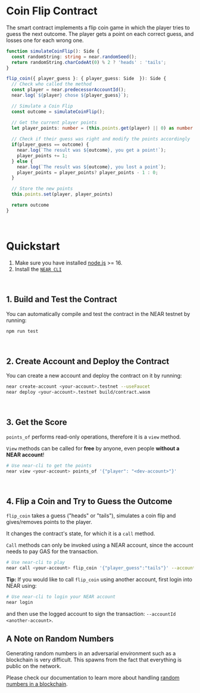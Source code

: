 # Coin Flip Contract

The smart contract implements a flip coin game in which the player tries to guess the next outcome.
The player gets a point on each correct guess, and losses one for each wrong one.

```ts
function simulateCoinFlip(): Side {
  const randomString: string = near.randomSeed();
  return randomString.charCodeAt(0) % 2 ? 'heads' : 'tails';
}

flip_coin({ player_guess }: { player_guess: Side  }): Side {
  // Check who called the method
  const player = near.predecessorAccountId(); 
  near.log(`${player} chose ${player_guess}`);

  // Simulate a Coin Flip
  const outcome = simulateCoinFlip();

  // Get the current player points
  let player_points: number = (this.points.get(player) || 0) as number
  
  // Check if their guess was right and modify the points accordingly
  if(player_guess == outcome) {
    near.log(`The result was ${outcome}, you get a point!`);
    player_points += 1;
  } else {
    near.log(`The result was ${outcome}, you lost a point`);
    player_points = player_points? player_points - 1 : 0;
  }

  // Store the new points
  this.points.set(player, player_points)

  return outcome
}
```

<br />

# Quickstart

1. Make sure you have installed [node.js](https://nodejs.org/en/download/package-manager/) >= 16.
2. Install the [`NEAR CLI`](https://github.com/near/near-cli#setup)

<br />

## 1. Build and Test the Contract
You can automatically compile and test the contract in the NEAR testnet by running:

```bash
npm run test
```

<br />

## 2. Create Account and Deploy the Contract
You can create a new account and deploy the contract on it by running:

```bash
near create-account <your-account>.testnet --useFaucet
near deploy <your-account>.testnet build/contract.wasm
```

<br />

## 3. Get the Score
`points_of` performs read-only operations, therefore it is a `view` method.

`View` methods can be called for **free** by anyone, even people **without a NEAR account**!

```bash
# Use near-cli to get the points
near view <your-account> points_of '{"player": "<dev-account>"}'
```

<br />

## 4. Flip a Coin and Try to Guess the Outcome
`flip_coin` takes a guess ("heads" or "tails"), simulates a coin flip and gives/removes points to the player.

It changes the contract's state, for which it is a `call` method.

`Call` methods can only be invoked using a NEAR account, since the account needs to pay GAS for the transaction.

```bash
# Use near-cli to play
near call <your-account> flip_coin '{"player_guess":"tails"}' --accountId <your-account>
```

**Tip:** If you would like to call `flip_coin` using another account, first login into NEAR using:

```bash
# Use near-cli to login your NEAR account
near login
```

and then use the logged account to sign the transaction: `--accountId <another-account>`.

## A Note on Random Numbers
Generating random numbers in an adversarial environment such as a blockchain is very difficult. This spawns from
the fact that everything is public on the network.

Please check our documentation to learn more about handling [random numbers in a blockchain](https://docs.near.org/develop/contracts/security/storage).